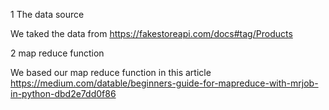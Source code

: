1 The data source 

We taked the data from https://fakestoreapi.com/docs#tag/Products

2 map reduce function 


We based our map reduce function in this article https://medium.com/datable/beginners-guide-for-mapreduce-with-mrjob-in-python-dbd2e7dd0f86